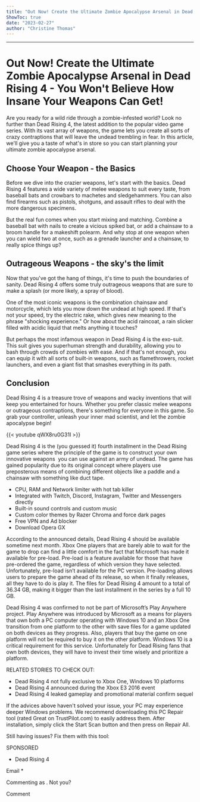 ```yaml
---
title: "Out Now! Create the Ultimate Zombie Apocalypse Arsenal in Dead Rising 4 - You Won't Believe How Insane Your Weapons Can Get!"
ShowToc: true 
date: "2023-02-27"
author: "Christine Thomas"
---
```

*****
# Out Now! Create the Ultimate Zombie Apocalypse Arsenal in Dead Rising 4 - You Won't Believe How Insane Your Weapons Can Get!

Are you ready for a wild ride through a zombie-infested world? Look no further than Dead Rising 4, the latest addition to the popular video game series. With its vast array of weapons, the game lets you create all sorts of crazy contraptions that will leave the undead trembling in fear. In this article, we'll give you a taste of what's in store so you can start planning your ultimate zombie apocalypse arsenal.

## Choose Your Weapon - the Basics

Before we dive into the crazier weapons, let's start with the basics. Dead Rising 4 features a wide variety of melee weapons to suit every taste, from baseball bats and crowbars to machetes and sledgehammers. You can also find firearms such as pistols, shotguns, and assault rifles to deal with the more dangerous specimens.

But the real fun comes when you start mixing and matching. Combine a baseball bat with nails to create a vicious spiked bat, or add a chainsaw to a broom handle for a makeshift polearm. And why stop at one weapon when you can wield two at once, such as a grenade launcher and a chainsaw, to really spice things up?

## Outrageous Weapons - the sky's the limit

Now that you've got the hang of things, it's time to push the boundaries of sanity. Dead Rising 4 offers some truly outrageous weapons that are sure to make a splash (or more likely, a spray of blood).

One of the most iconic weapons is the combination chainsaw and motorcycle, which lets you mow down the undead at high speed. If that's not your speed, try the electric rake, which gives new meaning to the phrase "shocking experience." Or how about the acid raincoat, a rain slicker filled with acidic liquid that melts anything it touches?

But perhaps the most infamous weapon in Dead Rising 4 is the exo-suit. This suit gives you superhuman strength and durability, allowing you to bash through crowds of zombies with ease. And if that's not enough, you can equip it with all sorts of built-in weapons, such as flamethrowers, rocket launchers, and even a giant fist that smashes everything in its path.

## Conclusion

Dead Rising 4 is a treasure trove of weapons and wacky inventions that will keep you entertained for hours. Whether you prefer classic melee weapons or outrageous contraptions, there's something for everyone in this game. So grab your controller, unleash your inner mad scientist, and let the zombie apocalypse begin!

{{< youtube qWX8ru0G31I >}} 



Dead Rising 4 is the (you guessed it) fourth installment in the Dead Rising game series where the principle of the game is to construct your own innovative weapons  you can use against an army of undead. The game has gained popularity due to its original concept where players use preposterous means of combining different objects like a paddle and a chainsaw with something like duct tape.
 
- CPU, RAM and Network limiter with hot tab killer
 - Integrated with Twitch, Discord, Instagram, Twitter and Messengers directly
 - Built-in sound controls and custom music
 - Custom color themes by Razer Chroma and force dark pages
 - Free VPN and Ad blocker
 - Download Opera GX

 
According to the announced details, Dead Rising 4 should be available sometime next month. Xbox One players that are barely able to wait for the game to drop can find a little comfort in the fact that Microsoft has made it available for pre-load. Pre-load is a feature available for those that have pre-ordered the game, regardless of which version they have selected. Unfortunately, pre-load isn’t available for the PC version. Pre-loading allows users to prepare the game ahead of its release, so when it finally releases, all they have to do is play it. The files for Dead Rising 4 amount to a total of 36.34 GB, making it bigger than the last installment in the series by a full 10 GB.
 
Dead Rising 4 was confirmed to not be part of Microsoft’s Play Anywhere project. Play Anywhere was introduced by Microsoft as a means for players that own both a PC computer operating with Windows 10 and an Xbox One transition from one platform to the other with save files for a game updated on both devices as they progress. Also, players that buy the game on one platform will not be required to buy it on the other platform. Windows 10 is a critical requirement for this service. Unfortunately for Dead Rising fans that own both devices, they will have to invest their time wisely and prioritize a platform.
 
RELATED STORIES TO CHECK OUT:
 
- Dead Rising 4 not fully exclusive to Xbox One, Windows 10 platforms
 - Dead Rising 4 announced during the Xbox E3 2016 event
 - Dead Rising 4 leaked gameplay and promotional material confirm sequel

 

 
If the advices above haven't solved your issue, your PC may experience deeper Windows problems. We recommend downloading this PC Repair tool (rated Great on TrustPilot.com) to easily address them. After installation, simply click the Start Scan button and then press on Repair All.
 
Still having issues? Fix them with this tool:
 
SPONSORED
 
- Dead Rising 4

 
Email * 
 

Commenting as .
Not you?

 
Comment 





